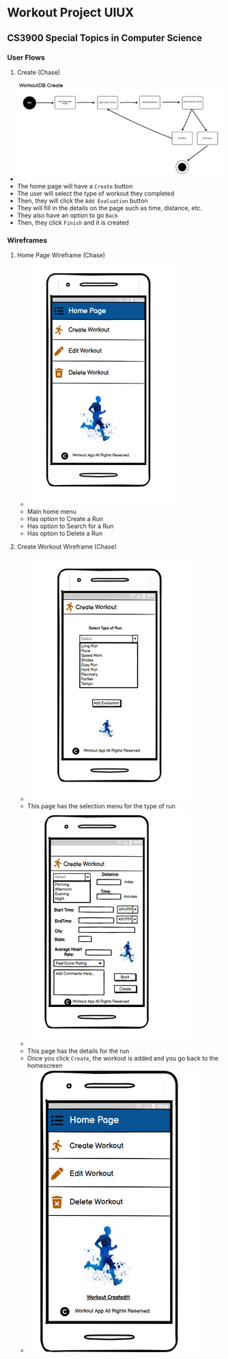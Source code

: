 # Workout Project UIUX

## CS3900 Special Topics in Computer Science

### User Flows

1. Create (Chase)
  * ![create flow](images/createflow.png)
  * The home page will have a `Create` button
  * The user will select the type of workout they completed
  * Then, they will click the `Add Evaluation` button
  * They will fill in the details on the page such as time, distance, etc.
  * They also have an option to go `Back`
  * Then, they click `Finish` and it is created


### Wireframes

1. Home Page Wireframe (Chase)
   * ![home page](images/homewireframe.png)
   * Main home menu
   * Has option to Create a Run
   * Has option to Search for a Run
   * Has option to Delete a Run

2. Create Workout Wireframe (Chase)
   * ![create](images/createp1.png)
   * This page has the selection menu for the type of run
   * ![create](images/createp2.png)
   * This page has the details for the run
   * Once you click `Create`, the workout is added and you go back to the homescreen
   * ![create](images/createp3.png)
